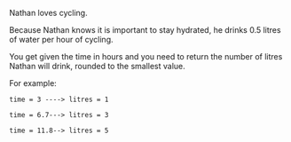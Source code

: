 Nathan loves cycling.

Because Nathan knows it is important to stay hydrated, he drinks 0.5 litres of water per hour of cycling.

You get given the time in hours and you need to return the number of litres Nathan will drink, rounded to the smallest value.

For example:

`time = 3 ----> litres = 1`

`time = 6.7---> litres = 3`

`time = 11.8--> litres = 5`
